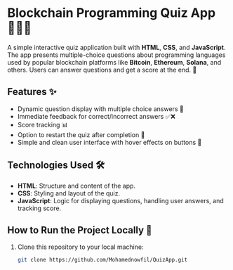 # Blockchain Programming Quiz App 🧑‍💻🧩

A simple interactive quiz application built with **HTML**, **CSS**, and **JavaScript**. The app presents multiple-choice questions about programming languages used by popular blockchain platforms like **Bitcoin**, **Ethereum**, **Solana**, and others. Users can answer questions and get a score at the end. 💯

## Features ✨
- Dynamic question display with multiple choice answers 📝
- Immediate feedback for correct/incorrect answers ✅❌
- Score tracking 📊
- Option to restart the quiz after completion 🔄
- Simple and clean user interface with hover effects on buttons 🎨

## Technologies Used 🛠️
- **HTML**: Structure and content of the app.
- **CSS**: Styling and layout of the quiz.
- **JavaScript**: Logic for displaying questions, handling user answers, and tracking score.

## How to Run the Project Locally 🚀

1. Clone this repository to your local machine:

   ```bash
   git clone https://github.com/Mohamednowfil/QuizApp.git

